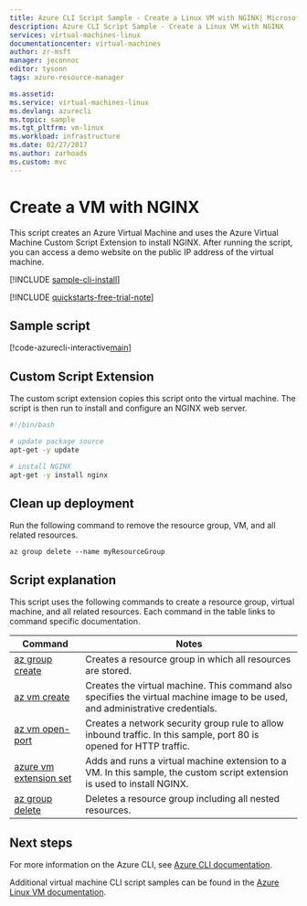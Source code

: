 ```yaml
---
title: Azure CLI Script Sample - Create a Linux VM with NGINX| Microsoft Docs
description: Azure CLI Script Sample - Create a Linux VM with NGINX
services: virtual-machines-linux
documentationcenter: virtual-machines
author: zr-msft
manager: jeconnoc
editor: tysonn
tags: azure-resource-manager

ms.assetid:
ms.service: virtual-machines-linux
ms.devlang: azurecli
ms.topic: sample
ms.tgt_pltfrm: vm-linux
ms.workload: infrastructure
ms.date: 02/27/2017
ms.author: zarhoads
ms.custom: mvc
---
```


# Create a VM with NGINX

This script creates an Azure Virtual Machine and uses the Azure Virtual Machine Custom Script Extension to install NGINX. After running the script, you can access a demo website on the public IP address of the virtual machine.

[!INCLUDE [sample-cli-install](../../../includes/sample-cli-install.md)]

[!INCLUDE [quickstarts-free-trial-note](../../../includes/quickstarts-free-trial-note.md)]

## Sample script

[!code-azurecli-interactive[main](../../../cli_scripts/virtual-machine/create-vm-nginx/create-vm-nginx.sh "Quick Create VM")]

## Custom Script Extension

The custom script extension copies this script onto the virtual machine. The script is then run to install and configure an NGINX web server.

```bash
#!/bin/bash

# update package source
apt-get -y update

# install NGINX
apt-get -y install nginx
```

## Clean up deployment

Run the following command to remove the resource group, VM, and all related resources.

```azurecli-interactive
az group delete --name myResourceGroup
```

## Script explanation

This script uses the following commands to create a resource group, virtual machine, and all related resources. Each command in the table links to command specific documentation.

| Command | Notes |
|---|---|
| [az group create](https://docs.microsoft.com/cli/azure/group#az_group_create) | Creates a resource group in which all resources are stored. |
| [az vm create](https://docs.microsoft.com/cli/azure/vm#az_vm_create) | Creates the virtual machine. This command also specifies the virtual machine image to be used, and administrative credentials.  |
| [az vm open-port](https://docs.microsoft.com/cli/azure/network/nsg/rule#az_network_nsg_rule_create) | Creates a network security group rule to allow inbound traffic. In this sample, port 80 is opened for HTTP traffic. |
| [azure vm extension set](https://docs.microsoft.com/cli/azure/vm/extension#az_vm_extension_set) | Adds and runs a virtual machine extension to a VM. In this sample, the custom script extension is used to install NGINX.|
| [az group delete](https://docs.microsoft.com/cli/azure/vm/extension#az_vm_extension_set) | Deletes a resource group including all nested resources. |

## Next steps

For more information on the Azure CLI, see [Azure CLI documentation](https://docs.microsoft.com/cli/azure).

Additional virtual machine CLI script samples can be found in the [Azure Linux VM documentation](../linux/cli-samples.md?toc=%2fazure%2fvirtual-machines%2flinux%2ftoc.json).

